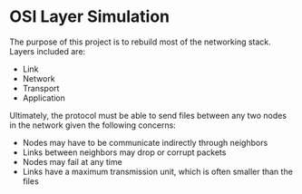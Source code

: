 # OSI Layer Simulation
 
The purpose of this project is to rebuild most of the networking stack.
Layers included are:
* Link
* Network
* Transport
* Application

Ultimately, the protocol must be able to send files between any two nodes in the network given the following concerns:
* Nodes may have to be communicate indirectly through neighbors
* Links between neighbors may drop or corrupt packets
* Nodes may fail at any time
* Links have a maximum transmission unit, which is often smaller than the files
